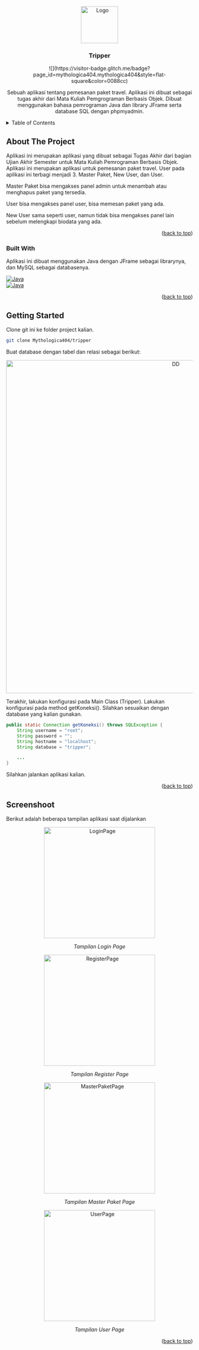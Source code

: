 <a name="readme-top"></a>

<br />
<div align="center">
  <a href="https://github.com/Mythologica404/tripper">
    <img src="readme/logo.png" alt="Logo" width="100" height="100">
  </a>

  <h3 align="center"><b>Tripper</b></h3>
  ![](https://visitor-badge.glitch.me/badge?page_id=mythologica404.mythologica404&style=flat-square&color=0088cc)

  <p align="center">
    Sebuah aplikasi tentang pemesanan paket travel. Aplikasi ini dibuat sebagai tugas akhir dari Mata Kuliah Pemgrograman Berbasis Objek. Dibuat menggunakan bahasa pemrograman Java dan library JFrame serta database SQL dengan phpmyadmin.
  </p>
</div>

<details>
  <summary>Table of Contents</summary>
  <ol>
    <li>
      <a href="#about-the-project">About The Project</a>
      <ul>
        <li><a href="#built-with">Built With</a></li>
      </ul>
    </li>
    <li>
      <a href="#getting-started">Getting Started</a>
      <ul>
        <li><a href="#prerequisites">Prerequisites</a></li>
        <li><a href="#installation">Installation</a></li>
      </ul>
    </li>
    <li><a href="#usage">Usage</a></li>
    <li><a href="#roadmap">Roadmap</a></li>
    <li><a href="#contributing">Contributing</a></li>
    <li><a href="#license">License</a></li>
    <li><a href="#contact">Contact</a></li>
    <li><a href="#acknowledgments">Acknowledgments</a></li>
  </ol>
</details>

<!-- ABOUT THE PROJECT -->

## About The Project

Aplikasi ini merupakan aplikasi yang dibuat sebagai Tugas Akhir dari bagian Ujian Akhir Semester untuk Mata Kuliah Pemrograman Berbasis Objek. Aplikasi ini merupakan aplikasi untuk pemesanan paket travel. User pada aplikasi ini terbagi menjadi 3. Master Paket, New User, dan User.

Master Paket bisa mengakses panel admin untuk menambah atau menghapus paket yang tersedia.

User bisa mengakses panel user, bisa memesan paket yang ada.

New User sama seperti user, namun tidak bisa mengakses panel lain sebelum melengkapi biodata yang ada.

<p align="right">(<a href="#readme-top">back to top</a>)</p>

### Built With

Aplikasi ini dibuat menggunakan Java dengan JFrame sebagai librarynya, dan MySQL sebagai databasenya.

[![Java][java]][java-url]<br>
[![Java][mysql]][mysql-url]

<p align="right">(<a href="#readme-top">back to top</a>)</p>

## Getting Started

Clone git ini ke folder project kalian.

```sh
git clone Mythologica404/tripper
```

Buat database dengan tabel dan relasi sebagai berikut:

<div align="center">
    <img src="readme/DataBase Design.jpg" alt="DD" width="900px" >
</div>

Terakhir, lakukan konfigurasi pada Main Class (Tripper). Lakukan konfigurasi pada method getKoneksi(). Silahkan sesuaikan dengan database yang kalian gunakan.

```java
public static Connection getKoneksi() throws SQLException {
    String username = "root";
    String password = "";
    String hostname = "localhost";
    String database = "tripper";

    ...
}
```

Silahkan jalankan aplikasi kalian.

<p align="right">(<a href="#readme-top">back to top</a>)</p>

## Screenshoot

Berikut adalah beberapa tampilan aplikasi saat dijalankan

<div align="center">
    <img src="readme/LoginPage.jpg" alt="LoginPage" width="300px" >
    <p><i>Tampilan Login Page</i></p>
</div>

<div align="center">
    <img src="readme/RegisterPage.jpg" alt="RegisterPage" width="300px" >
    <p><i>Tampilan Register Page</i></p>
</div>

<div align="center">
    <img src="readme/MasterPaketPage.jpg" alt="MasterPaketPage" width="300px" >
    <p><i>Tampilan Master Paket Page</i></p>
</div>

<div align="center">
    <img src="readme/UserPage.jpg" alt="UserPage" width="300px" >
    <p><i>Tampilan User Page</i></p>
</div>

<p align="right">(<a href="#readme-top">back to top</a>)</p>

[java]: https://img.shields.io/badge/java-%23ED8B00.svg?style=for-the-badge&logo=java&logoColor=white
[java-url]: https://www.java.com
[mysql]: https://img.shields.io/badge/mysql-%2300f.svg?style=for-the-badge&logo=mysql&logoColor=white
[mysql-url]: https://www.mysql.com

